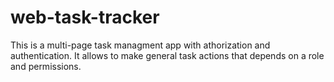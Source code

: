 # web-task-tracker
This is a multi-page task managment app with athorization and authentication.  It allows to make general task actions that depends on a role and permissions.
